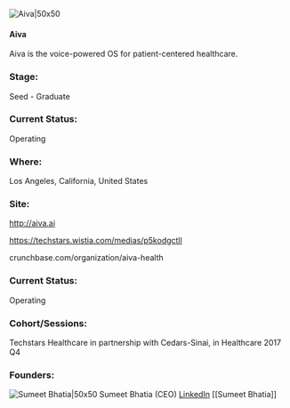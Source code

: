 

![Aiva|50x50](https://apimg.techstars.com/connect/images/image_files/5a14f16f9c66a909e7000013/original/aiva_logo.png)

#### Aiva
Aiva is the voice-powered OS for patient-centered healthcare.

### Stage: 
Seed - Graduate 

### Current Status: 
Operating

### Where:
Los Angeles, California, United States

### Site:
http://aiva.ai

https://techstars.wistia.com/medias/p5kodgctll

crunchbase.com/organization/aiva-health

### Current Status: 
Operating

### Cohort/Sessions: 
Techstars Healthcare in partnership with Cedars-Sinai, in Healthcare 2017 Q4

### Founders: 

![Sumeet Bhatia|50x50](http://s3.amazonaws.com/ts-accel-connect-uploads/images/image_files/59dceb8a9c66a9583400001c/original/bhatia-229_X_800.jpg) Sumeet Bhatia (CEO) [LinkedIn](https://linkedin.com/in/sumeet-bhatia) [[Sumeet Bhatia]]


